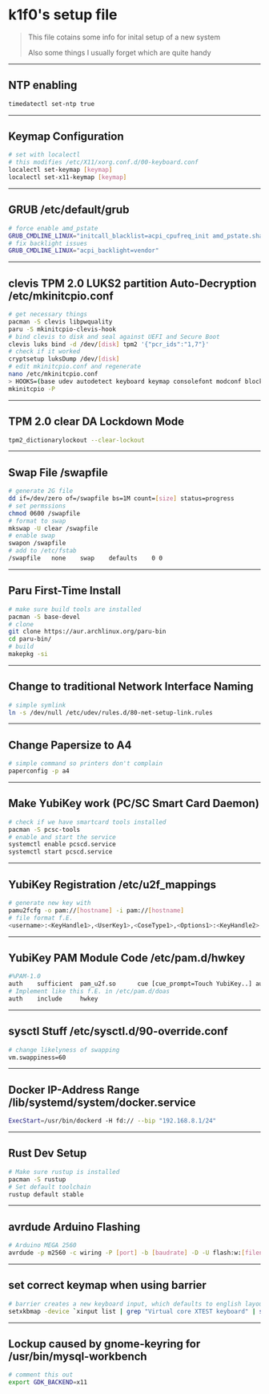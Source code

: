 # k1f0's setup file

> This file cotains some info for inital setup of a new system
>
> Also some things I usually forget which are quite handy

---

## NTP enabling

```bash
timedatectl set-ntp true
```

---

## Keymap Configuration

```bash
# set with localectl
# this modifies /etc/X11/xorg.conf.d/00-keyboard.conf
localectl set-keymap [keymap]
localectl set-x11-keymap [keymap]
```

---

## GRUB /etc/default/grub

```bash
# force enable amd_pstate
GRUB_CMDLINE_LINUX="initcall_blacklist=acpi_cpufreq_init amd_pstate.shared_mem=1"
# fix backlight issues
GRUB_CMDLINE_LINUX="acpi_backlight=vendor"
```

---

## clevis TPM 2.0 LUKS2 partition Auto-Decryption /etc/mkinitcpio.conf

```bash
# get necessary things
pacman -S clevis libpwquality
paru -S mkinitcpio-clevis-hook
# bind clevis to disk and seal against UEFI and Secure Boot
clevis luks bind -d /dev/[disk] tpm2 '{"pcr_ids":"1,7"}'
# check if it worked
cryptsetup luksDump /dev/[disk]
# edit mkinitcpio.conf and regenerate
nano /etc/mkinitcpio.conf
> HOOKS=(base udev autodetect keyboard keymap consolefont modconf block clevis encrypt lvm2 filesystems fsck)
mkinitcpio -P
```

---

## TPM 2.0 clear DA Lockdown Mode

```bash
tpm2_dictionarylockout --clear-lockout
```

---

## Swap File /swapfile

```bash
# generate 2G file
dd if=/dev/zero of=/swapfile bs=1M count=[size] status=progress
# set permssions
chmod 0600 /swapfile
# format to swap
mkswap -U clear /swapfile
# enable swap
swapon /swapfile
# add to /etc/fstab
/swapfile   none    swap    defaults    0 0
```

---

## Paru First-Time Install

```bash
# make sure build tools are installed
pacman -S base-devel
# clone
git clone https://aur.archlinux.org/paru-bin
cd paru-bin/
# build
makepkg -si
```

---

## Change to traditional Network Interface Naming

```bash
# simple symlink
ln -s /dev/null /etc/udev/rules.d/80-net-setup-link.rules
```

---

## Change Papersize to A4

```bash
# simple command so printers don't complain
paperconfig -p a4
```

---

## Make YubiKey work (PC/SC Smart Card Daemon)

```bash
# check if we have smartcard tools installed
pacman -S pcsc-tools
# enable and start the service
systemctl enable pcscd.service
systemctl start pcscd.service
```

---

## YubiKey Registration /etc/u2f_mappings

```bash
# generate new key with
pamu2fcfg -o pam://[hostname] -i pam://[hostname]
# file format f.E.
<username>:<KeyHandle1>,<UserKey1>,<CoseType1>,<Options1>:<KeyHandle2>,<UserKey2>,<CoseType2>,<Options2>
```

---

## YubiKey PAM Module Code /etc/pam.d/hwkey

```bash
#%PAM-1.0
auth    sufficient  pam_u2f.so      cue [cue_prompt=Touch YubiKey..] authfile=/etc/u2f_mappings
# Implement like this f.E. in /etc/pam.d/doas
auth    include     hwkey
```

---

## sysctl Stuff /etc/sysctl.d/90-override.conf

```bash
# change likelyness of swapping
vm.swappiness=60
```

---

## Docker IP-Address Range /lib/systemd/system/docker.service

```bash
ExecStart=/usr/bin/dockerd -H fd:// --bip "192.168.8.1/24"
```

---

## Rust Dev Setup

```bash
# Make sure rustup is installed
pacman -S rustup
# Set default toolchain
rustup default stable
```

---

## avrdude Arduino Flashing

```bash
# Arduino MEGA 2560
avrdude -p m2560 -c wiring -P [port] -b [baudrate] -D -U flash:w:[filename]
```

---

## set correct keymap when using barrier

```bash
# barrier creates a new keyboard input, which defaults to english layout
setxkbmap -device `xinput list | grep "Virtual core XTEST keyboard" | sed -e 's/.\+=\([0-9]\+\).\+/\1/'` [keymap]
```

---

## Lockup caused by gnome-keyring for /usr/bin/mysql-workbench

```bash
# comment this out
export GDK_BACKEND=x11
```
